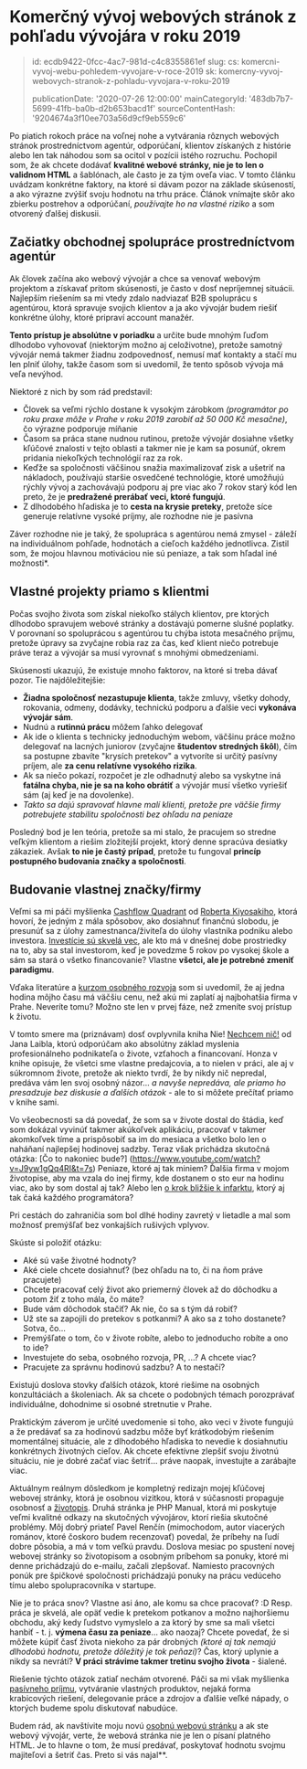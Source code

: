 Komerčný vývoj webových stránok z pohľadu vývojára v roku 2019
==============================================================

> id: ecdb9422-0fcc-4ac7-981d-c4c8355861ef
> slug:
> 	cs: komercni-vyvoj-webu-pohledem-vyvojare-v-roce-2019
> 	sk: komercny-vyvoj-webovych-stranok-z-pohladu-vyvojara-v-roku-2019
> 
> publicationDate: '2020-07-26 12:00:00'
> mainCategoryId: '483db7b7-5699-41fb-ba0b-d2b653bacd1f'
> sourceContentHash: '9204674a3f10ee703a56d9cf9eb559c6'

Po piatich rokoch práce na voľnej nohe a vytvárania rôznych webových stránok prostredníctvom agentúr, odporúčaní, klientov získaných z histórie alebo len tak náhodou som sa ocitol v pozícii istého rozruchu. Pochopil som, že ak chcete dodávať **kvalitné webové stránky, nie je to len o validnom HTML** a šablónach, ale často je za tým oveľa viac. V tomto článku uvádzam konkrétne faktory, na ktoré si dávam pozor na základe skúseností, a ako výrazne zvýšiť svoju hodnotu na trhu práce. Článok vnímajte skôr ako zbierku postrehov a odporúčaní, *používajte ho na vlastné riziko* a som otvorený ďalšej diskusii.

Začiatky obchodnej spolupráce prostredníctvom agentúr
-----------------------------------------

Ak človek začína ako webový vývojár a chce sa venovať webovým projektom a získavať pritom skúsenosti, je často v dosť nepríjemnej situácii. Najlepším riešením sa mi vtedy zdalo nadviazať B2B spoluprácu s agentúrou, ktorá spravuje svojich klientov a ja ako vývojár budem riešiť konkrétne úlohy, ktoré pripraví account manažér.

**Tento prístup je absolútne v poriadku** a určite bude mnohým ľuďom dlhodobo vyhovovať (niektorým možno aj celoživotne), pretože samotný vývojár nemá takmer žiadnu zodpovednosť, nemusí mať kontakty a stačí mu len plniť úlohy, takže časom som si uvedomil, že tento spôsob vývoja má veľa nevýhod.

Niektoré z nich by som rád predstavil:

- Človek sa veľmi rýchlo dostane k vysokým zárobkom *(programátor po roku praxe môže v Prahe v roku 2019 zarobiť až 50 000 Kč mesačne)*, čo výrazne podporuje míňanie
- Časom sa práca stane nudnou rutinou, pretože vývojár dosiahne všetky kľúčové znalosti v tejto oblasti a takmer nie je kam sa posunúť, okrem pridania niekoľkých technológií raz za rok.
- Keďže sa spoločnosti väčšinou snažia maximalizovať zisk a ušetriť na nákladoch, používajú staršie osvedčené technológie, ktoré umožňujú rýchly vývoj a zachovávajú podporu aj pre viac ako 7 rokov starý kód len preto, že je **predražené prerábať veci, ktoré fungujú**.
- Z dlhodobého hľadiska je to **cesta na krysie preteky**, pretože síce generuje relatívne vysoké príjmy, ale rozhodne nie je pasívna

Záver rozhodne nie je taký, že spolupráca s agentúrou nemá zmysel - záleží na individuálnom pohľade, hodnotách a cieľoch každého jednotlivca. Zistil som, že mojou hlavnou motiváciou nie sú peniaze, a tak som hľadal iné možnosti*.

Vlastné projekty priamo s klientmi
----------------------------------

Počas svojho života som získal niekoľko stálych klientov, pre ktorých dlhodobo spravujem webové stránky a dostávajú pomerne slušné poplatky. V porovnaní so spoluprácou s agentúrou tu chýba istota mesačného príjmu, pretože úpravy sa zvyčajne robia raz za čas, keď klient niečo potrebuje práve teraz a vývojár sa musí vyrovnať s mnohými obmedzeniami.

Skúsenosti ukazujú, že existuje mnoho faktorov, na ktoré si treba dávať pozor. Tie najdôležitejšie:

- **Žiadna spoločnosť nezastupuje klienta**, takže zmluvy, všetky dohody, rokovania, odmeny, dodávky, technickú podporu a ďalšie veci **vykonáva vývojár sám**.
- Nudnú a **rutinnú prácu** môžem ľahko delegovať
- Ak ide o klienta s technicky jednoduchým webom, väčšinu práce možno delegovať na lacných juniorov (zvyčajne **študentov stredných škôl**), čím sa postupne zbavíte "krysích pretekov" a vytvoríte si určitý pasívny príjem, ale **za cenu relatívne vysokého rizika**.
- Ak sa niečo pokazí, rozpočet je zle odhadnutý alebo sa vyskytne iná **fatálna chyba, nie je sa na koho obrátiť** a vývojár musí všetko vyriešiť sám (aj keď je na dovolenke).
- *Takto sa dajú spravovať hlavne malí klienti, pretože pre väčšie firmy potrebujete stabilitu spoločnosti bez ohľadu na peniaze*

Posledný bod je len teória, pretože sa mi stalo, že pracujem so stredne veľkým klientom a riešim zložitejší projekt, ktorý denne spracúva desiatky zákaziek. Avšak **to nie je častý prípad**, pretože tu fungoval **princíp postupného budovania značky a spoločnosti**.

Budovanie vlastnej značky/firmy
-------------------------------------

Veľmi sa mi páči myšlienka [Cashflow Quadrant](https://www.youtube.com/watch?v=bC1ScfCny38) od [Roberta Kiyosakiho](https://cs.wikipedia.org/wiki/Robert_Kiyosaki), ktorá hovorí, že jedným z mála spôsobov, ako dosiahnuť finančnú slobodu, je presunúť sa z úlohy zamestnanca/živiteľa do úlohy vlastníka podniku alebo investora. [Investície sú skvelá vec](https://www.youtube.com/watch?v=SlUBLaXaIc4), ale kto má v dnešnej dobe prostriedky na to, aby sa stal investorom, keď je povedzme 5 rokov po vysokej škole a sám sa stará o všetko financovanie? Vlastne **všetci, ale je potrebné zmeniť paradigmu**.

Vďaka literatúre a [kurzom osobného rozvoja](https://www.youtube.com/watch?v=J9yw1gQq4RI) som si uvedomil, že aj jedna hodina môjho času má väčšiu cenu, než akú mi zaplatí aj najbohatšia firma v Prahe. Neveríte tomu? Možno ste len v prvej fáze, než zmeníte svoj prístup k životu.

V tomto smere ma (priznávam) dosť ovplyvnila kniha Nie! [Nechcem nič!](http://www.janicnechci.cz/) od Jana Laibla, ktorú odporúčam ako absolútny základ myslenia profesionálneho podnikateľa o živote, vzťahoch a financovaní. Honza v knihe opisuje, že všetci sme vlastne predajcovia, a to nielen v práci, ale aj v súkromnom živote, pretože ak niekto tvrdí, že by nikdy nič nepredal, predáva vám len svoj osobný názor... *a navyše nepredáva, ale priamo ho presadzuje bez diskusie a ďalších otázok* - ale to si môžete prečítať priamo v knihe sami.

Vo všeobecnosti sa dá povedať, že som sa v živote dostal do štádia, keď som dokázal vyvinúť takmer akúkoľvek aplikáciu, pracovať v takmer akomkoľvek tíme a prispôsobiť sa im do mesiaca a všetko bolo len o naháňaní najlepšej hodinovej sadzby. Teraz však prichádza skutočná otázka: [Čo to nakoniec bude?] (https://www.youtube.com/watch?v=J9yw1gQq4RI&t=7s) Peniaze, ktoré aj tak miniem? Ďalšia firma v mojom životopise, aby ma vzala do inej firmy, kde dostanem o sto eur na hodinu viac, ako by som dostal aj tak? Alebo len [o krok bližšie k infarktu](https://blog.freelo.cz/david-grudl-jak-ho-neznate-aneb-infarktovy-vyvoj-open-source/), ktorý aj tak čaká každého programátora?

Pri cestách do zahraničia som bol dlhé hodiny zavretý v lietadle a mal som možnosť premýšľať bez vonkajších rušivých vplyvov.

Skúste si položiť otázku:

- Aké sú vaše životné hodnoty?
- Aké ciele chcete dosiahnuť? (bez ohľadu na to, či na ňom práve pracujete)
- Chcete pracovať celý život ako priemerný človek až do dôchodku a potom žiť z toho mála, čo máte?
- Bude vám dôchodok stačiť? Ak nie, čo sa s tým dá robiť?
- Už ste sa zapojili do pretekov s potkanmi? A ako sa z toho dostanete? Sotva, čo...
- Premýšľate o tom, čo v živote robíte, alebo to jednoducho robíte a ono to ide?
- Investujete do seba, osobného rozvoja, PR, ...? A chcete viac?
- Pracujete za správnu hodinovú sadzbu? A to nestačí?

Existujú doslova stovky ďalších otázok, ktoré riešime na osobných konzultáciách a školeniach. Ak sa chcete o podobných témach porozprávať individuálne, dohodnime si osobné stretnutie v Prahe.

Praktickým záverom je určité uvedomenie si toho, ako veci v živote fungujú a že predávať sa za hodinovú sadzbu môže byť krátkodobým riešením momentálnej situácie, ale z dlhodobého hľadiska to nevedie k dosiahnutiu konkrétnych životných cieľov. Ak chcete efektívne zlepšiť svoju životnú situáciu, nie je dobré začať viac šetriť... práve naopak, investujte a zarábajte viac.

Aktuálnym reálnym dôsledkom je kompletný redizajn mojej kľúčovej webovej stránky, ktorá je osobnou vizitkou, ktorá v súčasnosti propaguje osobnosť a [životopis](https://baraja.cz/zivotopis). Druhá stránka je PHP Manual, ktorá mi poskytuje veľmi kvalitné odkazy na skutočných vývojárov, ktorí riešia skutočné problémy. Môj dobrý priateľ Pavel Renčín (mimochodom, autor viacerých románov, ktoré čoskoro budem recenzovať) povedal, že príbehy na ľudí dobre pôsobia, a má v tom veľkú pravdu. Doslova mesiac po spustení novej webovej stránky so životopisom a osobným príbehom sa ponuky, ktoré mi denne prichádzajú do e-mailu, začali zlepšovať. Namiesto pracovných ponúk pre špičkové spoločnosti prichádzajú ponuky na prácu vedúceho tímu alebo spolupracovníka v startupe.

Nie je to práca snov? Vlastne asi áno, ale komu sa chce pracovať? :D Resp. práca je skvelá, ale opäť vedie k pretekom potkanov a možno najhoršiemu obchodu, aký kedy ľudstvo vymyslelo a za ktorý by sme sa mali všetci hanbiť - t. j. **výmena času za peniaze**... ako naozaj? Chcete povedať, že si môžete kúpiť časť života niekoho za pár drobných *(ktoré aj tak nemajú dlhodobú hodnotu, pretože dôležitý je tok peňazí)*? Čas, ktorý uplynie a nikdy sa nevráti? **V práci strávime takmer tretinu svojho života** - šialené.

Riešenie týchto otázok zatiaľ nechám otvorené. Páči sa mi však myšlienka [pasívneho príjmu](https://mladyinvestor.cz/pasivni-prijem/), vytváranie vlastných produktov, nejaká forma krabicových riešení, delegovanie práce a zdrojov a ďalšie veľké nápady, o ktorých budeme spolu diskutovať nabudúce.

Budem rád, ak navštívite moju novú [osobnú webovú stránku](https://baraja.cz/) a ak ste webový vývojár, verte, že webová stránka nie je len o písaní platného HTML. Je to hlavne o tom, že musí predávať, poskytovať hodnotu svojmu majiteľovi a šetriť čas. Preto si vás najal**.
